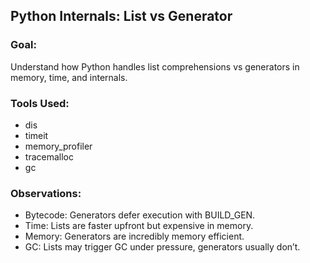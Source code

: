 ## Python Internals: List vs Generator

### Goal:
Understand how Python handles list comprehensions vs generators in memory, time, and internals.

### Tools Used:
- dis
- timeit
- memory_profiler
- tracemalloc
- gc

### Observations:
- Bytecode: Generators defer execution with BUILD_GEN.
- Time: Lists are faster upfront but expensive in memory.
- Memory: Generators are incredibly memory efficient.
- GC: Lists may trigger GC under pressure, generators usually don’t.
